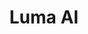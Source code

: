 ---
name: lumalabs
host: lumalabs.ai
origin: https://lumalabs.ai
pathname: /
search: ''
href: https://lumalabs.ai/
title: Luma AI
ogTitle: Luma AI
twitterTitle: Luma AI
description: Capture the world in lifelike 3D
ogDescription: Capture the world in lifelike 3D
image: https://cdn-luma.com/public/captures.lumalabs.ai/images/splash_4x3.jpeg
ogImage: https://cdn-luma.com/public/captures.lumalabs.ai/images/splash_4x3.jpeg
twitterImage: https://cdn-luma.com/public/captures.lumalabs.ai/images/splash_4x3.jpeg
keywords: >-
  Luma, Nerf, 3D, Camera, Capture, iPhone, Neural Radiance Fields, Neual
  Rendering, Capture, AR, Object, Scene, ARKit, iOS, Web, App, JavaScript,
  WebGL, VR, XR, Augmented Reality, Virtual Reality, Metaverse, Nerfs,
  TestFlight, mesh, meshes, USDZ, GLTF, blender, CGI, VFX, AI, ML, CV, Photo,
  Video, Volume, Photogrammetry, Volumetric, Voxel, Pixel, Real, Virtual,
  Photography

---